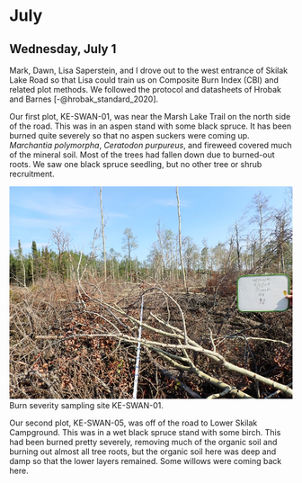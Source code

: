 
# July

## Wednesday, July 1

<!-- 07:00-17:30 -->

Mark, Dawn, Lisa Saperstein, and I drove out to the west entrance of Skilak Lake Road so that Lisa could train us on Composite Burn Index (CBI) and related plot methods. We followed the protocol and datasheets of Hrobak and Barnes [-@hrobak_standard_2020].

Our first plot, KE-SWAN-01, was near the Marsh Lake Trail on the north side of the road. This was in an aspen stand with some black spruce. It has been burned quite severely so that no aspen suckers were coming up. *Marchantia polymorpha*, *Ceratodon purpureus*, and fireweed covered much of the mineral soil. Most of the trees had fallen down due to burned-out roots. We saw one black spruce seedling, but no other tree or shrub recruitment.

![Burn severity sampling site KE-SWAN-01.](2020-07-01_KE-SWAN-01_N.jpg)\
Burn severity sampling site KE-SWAN-01.

Our second plot, KE-SWAN-05, was off of the road to Lower Skilak Campground. This was in a wet black spruce stand with some birch. This had been burned pretty severely, removing much of the organic soil and burning out almost all tree roots, but the organic soil here was deep and damp so that the lower layers remained. Some willows were coming back here.

